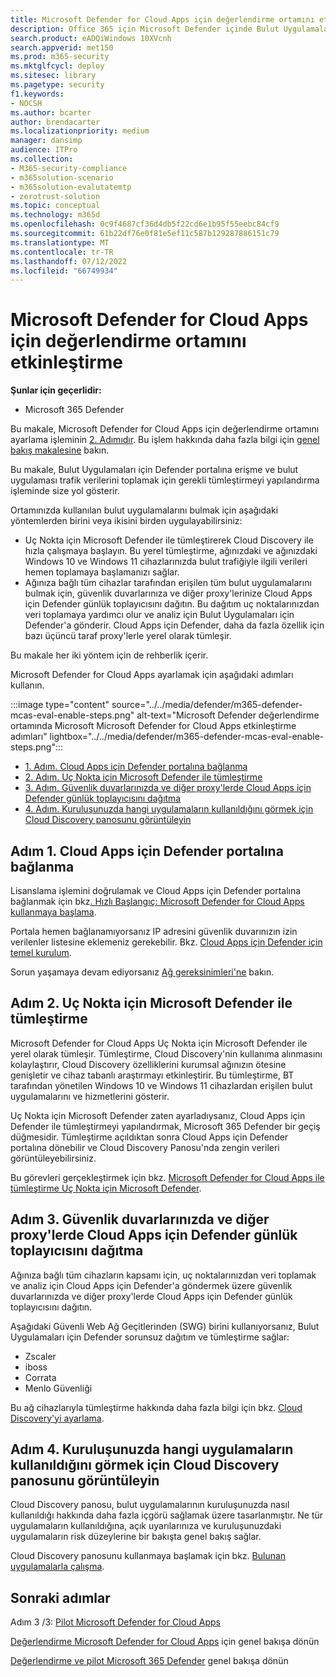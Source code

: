 ```yaml
---
title: Microsoft Defender for Cloud Apps için değerlendirme ortamını etkinleştirme
description: Office 365 için Microsoft Defender içinde Bulut Uygulamaları için Defender mimarisini öğrenin ve Microsoft 365 Defender ürünleri arasındaki etkileşimleri anlayın.
search.product: eADQiWindows 10XVcnh
search.appverid: met150
ms.prod: m365-security
ms.mktglfcycl: deploy
ms.sitesec: library
ms.pagetype: security
f1.keywords:
- NOCSH
ms.author: bcarter
author: brendacarter
ms.localizationpriority: medium
manager: dansimp
audience: ITPro
ms.collection:
- M365-security-compliance
- m365solution-scenario
- m365solution-evalutatemtp
- zerotrust-solution
ms.topic: conceptual
ms.technology: m365d
ms.openlocfilehash: 0c9f4687cf36d4db5f22cd6e1b95f55eebc84cf9
ms.sourcegitcommit: 61b22df76e0f81e5ef11c587b129287886151c79
ms.translationtype: MT
ms.contentlocale: tr-TR
ms.lasthandoff: 07/12/2022
ms.locfileid: "66749934"
---
```

# <a name="enable-the-evaluation-environment-for-microsoft-defender-for-cloud-apps"></a>Microsoft Defender for Cloud Apps için değerlendirme ortamını etkinleştirme

**Şunlar için geçerlidir:**

- Microsoft 365 Defender

Bu makale, Microsoft Defender for Cloud Apps için değerlendirme ortamını ayarlama işleminin [2. Adımıdır](eval-defender-mcas-overview.md). Bu işlem hakkında daha fazla bilgi için [genel bakış makalesine](eval-defender-mcas-overview.md) bakın.

Bu makale, Bulut Uygulamaları için Defender portalına erişme ve bulut uygulaması trafik verilerini toplamak için gerekli tümleştirmeyi yapılandırma işleminde size yol gösterir.

Ortamınızda kullanılan bulut uygulamalarını bulmak için aşağıdaki yöntemlerden birini veya ikisini birden uygulayabilirsiniz:

- Uç Nokta için Microsoft Defender ile tümleştirerek Cloud Discovery ile hızla çalışmaya başlayın. Bu yerel tümleştirme, ağınızdaki ve ağınızdaki Windows 10 ve Windows 11 cihazlarınızda bulut trafiğiyle ilgili verileri hemen toplamaya başlamanızı sağlar.
- Ağınıza bağlı tüm cihazlar tarafından erişilen tüm bulut uygulamalarını bulmak için, güvenlik duvarlarınıza ve diğer proxy'lerinize Cloud Apps için Defender günlük toplayıcısını dağıtın. Bu dağıtım uç noktalarınızdan veri toplamaya yardımcı olur ve analiz için Bulut Uygulamaları için Defender'a gönderir. Cloud Apps için Defender, daha da fazla özellik için bazı üçüncü taraf proxy'lerle yerel olarak tümleşir.

Bu makale her iki yöntem için de rehberlik içerir.

Microsoft Defender for Cloud Apps ayarlamak için aşağıdaki adımları kullanın.

:::image type="content" source="../../media/defender/m365-defender-mcas-eval-enable-steps.png" alt-text="Microsoft Defender değerlendirme ortamında Microsoft Microsoft Defender for Cloud Apps etkinleştirme adımları" lightbox="../../media/defender/m365-defender-mcas-eval-enable-steps.png":::

- [1. Adım. Cloud Apps için Defender portalına bağlanma](#step-1)
- [2. Adım. Uç Nokta için Microsoft Defender ile tümleştirme](#step-2)
- [3. Adım. Güvenlik duvarlarınızda ve diğer proxy'lerde Cloud Apps için Defender günlük toplayıcısını dağıtma](#step-3)
- [4. Adım. Kuruluşunuzda hangi uygulamaların kullanıldığını görmek için Cloud Discovery panosunu görüntüleyin](#step-4)

<a name="step-1"></a>

## <a name="step-1-connect-to-the-defender-for-cloud-apps-portal"></a>Adım 1. Cloud Apps için Defender portalına bağlanma

Lisanslama işlemini doğrulamak ve Cloud Apps için Defender portalına bağlanmak için bkz[. Hızlı Başlangıç: Microsoft Defender for Cloud Apps kullanmaya başlama](/cloud-app-security/getting-started-with-cloud-app-security).

Portala hemen bağlanamıyorsanız IP adresini güvenlik duvarınızın izin verilenler listesine eklemeniz gerekebilir. Bkz. [Cloud Apps için Defender için temel kurulum](/cloud-app-security/general-setup).

Sorun yaşamaya devam ediyorsanız [Ağ gereksinimleri'ne](/cloud-app-security/network-requirements) bakın.

<a name="step-2"></a>

## <a name="step-2-integrate-with-microsoft-defender-for-endpoint"></a>Adım 2. Uç Nokta için Microsoft Defender ile tümleştirme

Microsoft Defender for Cloud Apps Uç Nokta için Microsoft Defender ile yerel olarak tümleşir. Tümleştirme, Cloud Discovery'nin kullanıma alınmasını kolaylaştırır, Cloud Discovery özelliklerini kurumsal ağınızın ötesine genişletir ve cihaz tabanlı araştırmayı etkinleştirir. Bu tümleştirme, BT tarafından yönetilen Windows 10 ve Windows 11 cihazlardan erişilen bulut uygulamalarını ve hizmetlerini gösterir.

Uç Nokta için Microsoft Defender zaten ayarladıysanız, Cloud Apps için Defender ile tümleştirmeyi yapılandırmak, Microsoft 365 Defender bir geçiş düğmesidir. Tümleştirme açıldıktan sonra Cloud Apps için Defender portalına dönebilir ve Cloud Discovery Panosu'nda zengin verileri görüntüleyebilirsiniz.

Bu görevleri gerçekleştirmek için bkz. [Microsoft Defender for Cloud Apps ile tümleştirme Uç Nokta için Microsoft Defender](/cloud-app-security/mde-integration).

<a name="step-3"></a>

## <a name="step-3-deploy-the-defender-for-cloud-apps-log-collector-on-your-firewalls-and-other-proxies"></a>Adım 3. Güvenlik duvarlarınızda ve diğer proxy'lerde Cloud Apps için Defender günlük toplayıcısını dağıtma

Ağınıza bağlı tüm cihazların kapsamı için, uç noktalarınızdan veri toplamak ve analiz için Cloud Apps için Defender'a göndermek üzere güvenlik duvarlarınızda ve diğer proxy'lerde Cloud Apps için Defender günlük toplayıcısını dağıtın.

Aşağıdaki Güvenli Web Ağ Geçitlerinden (SWG) birini kullanıyorsanız, Bulut Uygulamaları için Defender sorunsuz dağıtım ve tümleştirme sağlar:

- Zscaler
- iboss
- Corrata
- Menlo Güvenliği

Bu ağ cihazlarıyla tümleştirme hakkında daha fazla bilgi için bkz. [Cloud Discovery'yi ayarlama](/cloud-app-security/set-up-cloud-discovery).

<a name="step-4"></a>

## <a name="step-4-view-the-cloud-discovery-dashboard-to-see-what-apps-are-being-used-in-your-organization"></a>Adım 4. Kuruluşunuzda hangi uygulamaların kullanıldığını görmek için Cloud Discovery panosunu görüntüleyin

Cloud Discovery panosu, bulut uygulamalarının kuruluşunuzda nasıl kullanıldığı hakkında daha fazla içgörü sağlamak üzere tasarlanmıştır. Ne tür uygulamaların kullanıldığına, açık uyarılarınıza ve kuruluşunuzdaki uygulamaların risk düzeylerine bir bakışta genel bakış sağlar.

Cloud Discovery panosunu kullanmaya başlamak için bkz. [Bulunan uygulamalarla çalışma](/cloud-app-security/discovered-apps).

## <a name="next-steps"></a>Sonraki adımlar

Adım 3 /3: [Pilot Microsoft Defender for Cloud Apps](eval-defender-mcas-pilot.md)

[Değerlendirme Microsoft Defender for Cloud Apps](eval-defender-mcas-overview.md) için genel bakışa dönün

[Değerlendirme ve pilot Microsoft 365 Defender](eval-overview.md) genel bakışa dönün
